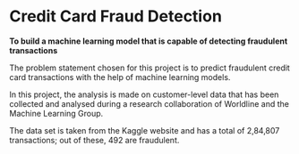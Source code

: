 # Credit Card Fraud Detection

**To build a machine learning model that is capable of detecting fraudulent transactions**

The problem statement chosen for this project is to predict fraudulent credit card transactions with the help of machine learning models.

In this project, the analysis is made on customer-level data that has been collected and analysed during a research collaboration of Worldline and the Machine Learning Group. 

The data set is taken from the Kaggle website and has a total of 2,84,807 transactions; out of these, 492 are fraudulent.

